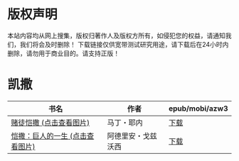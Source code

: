 # 版权声明

本站内容均从网上搜集，版权归著作人及版权方所有，如侵犯您的权益，请通知我们，我们将会及时删除！ 下载链接仅供宽带测试研究用途，请下载后在24小时内删除，请勿用于商业目的。请支持正版！

# 凯撒

| 书名 | 作者 | epub/mobi/azw3 |
| --- | --- | --- |
| [赌徒恺撒 (点击查看图片)](https://www.dushupai.com/attachment/2024/06/09/2da117278064dd63.jpg) | 马丁・耶内 | [下载](https://url89.ctfile.com/f/31084289-1356992116-97297a?p=8866) |
| [恺撒：巨人的一生 (点击查看图片)](https://www.dushupai.com/attachment/2024/06/06/3bef987131bcaf99.jpg) | 阿德里安・戈兹沃西 | [下载](https://url89.ctfile.com/f/31084289-1357032718-228358?p=8866) |
